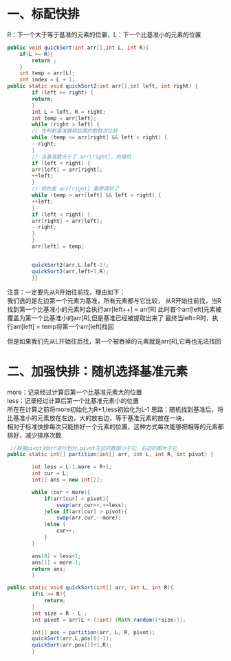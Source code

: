 # 一、标配快排
R：下一个大于等于基准的元素的位置，L：下一个比基准小的元素的位置
```java
public void quickSort(int arr[],int L, int R){
    if(L >= R){
        return ;
    }
    int temp = arr[L];
    int index = L + 1;
public static void quickSort2(int arr[],int left, int right) {
        if (left >= right) {
        return;
        }
        int L = left, R = right;
        int temp = arr[left];
        while (right > left) {
        // 先判断基准数和后面的数依次比较
        while (temp <= arr[right] && left < right) {
        --right;
        }
        // 当基准数大于了 arr[right]，则填坑
        if (left < right) {
        arr[left] = arr[right];
        ++left;
        }
        // 现在是 arr[right] 需要填坑了
        while (temp > arr[left] && left < right) {
        ++left;
        }
        if (left < right) {
        arr[right] = arr[left];
        --right;
        }
        }
        arr[left] = temp;


        quickSort2(arr,L,left-1);
        quickSort2(arr,left+1,R);
        }}
```
注意：一定要先从R开始往前找，理由如下：\
我们选的是左边第一个元素为基准，所有元素都与它比较，
从R开始往前找，当R找到第一个比基准小的元素时会执行arr[left++] = arr[R]
此时首个arr[left]元素被覆盖为第一个比基准小的arr[R],但是基准已经被提取出来了
最终当left=R时，执行arr[left] = temp将第一个arr[left]找回

但是如果我们先从L开始往后找，第一个被吞掉的元素就是arr[R],它再也无法找回


# 二、加强快排：随机选择基准元素
more：记录经过计算后第一个比基准元素大的位置\
less：记录经过计算后第一个比基准元素小的位置\
所在在计算之前将more初始化为R+1,less初始化为L-1
思路：随机找到基准后，将比基准小的元素放在左边，大的放右边，等于基准元素的放在一块，\
相对于标准快排每次只能排好一个元素的位置，这种方式每次能够把相等的元素都排好，减少排序次数
```java
 //根据pivot对arr进行划分,pivot左边的数都小于它，右边的都大于它
public static int[] partition(int[] arr, int L, int R, int pivot) {

        int less = L-1,more = R+1;
        int cur = L;
        int[] ans = new int[2];

        while (cur < more){
            if(arr[cur] < pivot){
                swap(arr,cur++,++less);
            }else if(arr[cur] > pivot){
                swap(arr,cur,--more);
            }else {
                cur++;
            }
        }

        ans[0] = less+1;
        ans[1] = more-1;
        return ans;
        }

public static void quickSort(int[] arr, int L, int R){
        if(L >= R){
            return;
        }
        int size = R - L ;
        int pivot = arr[L + ((int) (Math.random()*size))];

        int[] pos = partition(arr, L, R, pivot);
        quickSort(arr,L,pos[0]-1);
        quickSort(arr,pos[1]+1,R);
        }
```